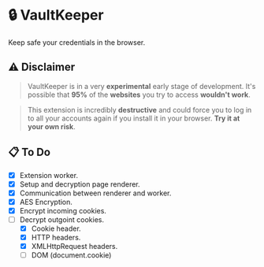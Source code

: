 # 🔒 VaultKeeper

Keep safe your credentials in the browser.

## ⚠ Disclaimer

> VaultKeeper is in a very **experimental** early stage of development. It's possible that **95%** of the **websites** you try to access **wouldn't work**.
>

> This extension is incredibly **destructive** and could force you to log in to all your accounts again if you install it in your browser. **Try it at your own risk**.

## 📋 To Do

- [X] Extension worker.
- [X] Setup and decryption page renderer.
- [X] Communication between renderer and worker.
- [X] AES Encryption.
- [X] Encrypt incoming cookies.
- [ ] Decrypt outgoint cookies.
    - [X] Cookie header.
    - [X] HTTP headers.
    - [X] XMLHttpRequest headers.
    - [ ] DOM (document.cookie)